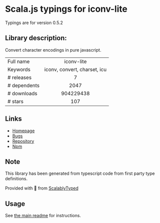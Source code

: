 
# Scala.js typings for iconv-lite

Typings are for version 0.5.2

## Library description:
Convert character encodings in pure javascript.

|                    |                 |
| ------------------ | :-------------: |
| Full name          | iconv-lite |
| Keywords           | iconv, convert, charset, icu |
| # releases         | 7 |
| # dependents       | 2047 |
| # downloads        | 904229438 |
| # stars            | 107 |

## Links
- [Homepage](https://github.com/ashtuchkin/iconv-lite)
- [Bugs](https://github.com/ashtuchkin/iconv-lite/issues)
- [Repository](https://github.com/ashtuchkin/iconv-lite)
- [Npm](https://www.npmjs.com/package/iconv-lite)
    


## Note
This library has been generated from typescript code from first party type definitions.

Provided with :purple_heart: from [ScalablyTyped](https://github.com/oyvindberg/ScalablyTyped)

## Usage
See [the main readme](../../readme.md) for instructions.


